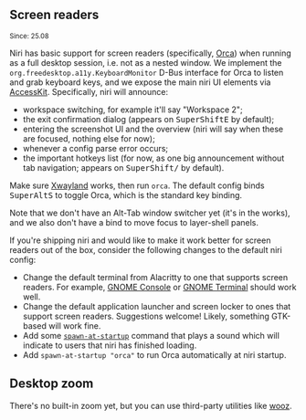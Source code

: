 ## Screen readers

<sup>Since: 25.08</sup>

Niri has basic support for screen readers (specifically, [Orca](https://orca.gnome.org)) when running as a full desktop session, i.e. not as a nested window.
We implement the `org.freedesktop.a11y.KeyboardMonitor` D-Bus interface for Orca to listen and grab keyboard keys, and we expose the main niri UI elements via [AccessKit](https://accesskit.dev).
Specifically, niri will announce:

- workspace switching, for example it'll say "Workspace 2";
- the exit confirmation dialog (appears on <kbd>Super</kbd><kbd>Shift</kbd><kbd>E</kbd> by default);
- entering the screenshot UI and the overview (niri will say when these are focused, nothing else for now);
- whenever a config parse error occurs;
- the important hotkeys list (for now, as one big announcement without tab navigation; appears on <kbd>Super</kbd><kbd>Shift</kbd><kbd>/</kbd> by default).

Make sure [Xwayland](./Xwayland.md) works, then run `orca`.
The default config binds <kbd>Super</kbd><kbd>Alt</kbd><kbd>S</kbd> to toggle Orca, which is the standard key binding.

Note that we don't have an Alt-Tab window switcher yet (it's in the works), and we also don't have a bind to move focus to layer-shell panels.

If you're shipping niri and would like to make it work better for screen readers out of the box, consider the following changes to the default niri config:

- Change the default terminal from Alacritty to one that supports screen readers. For example, [GNOME Console](https://gitlab.gnome.org/GNOME/console) or [GNOME Terminal](https://gitlab.gnome.org/GNOME/gnome-terminal) should work well.
- Change the default application launcher and screen locker to ones that support screen readers. Suggestions welcome! Likely, something GTK-based will work fine.
- Add some [`spawn-at-startup`](./Configuration:-Miscellaneous.md#spawn-at-startup) command that plays a sound which will indicate to users that niri has finished loading.
- Add `spawn-at-startup "orca"` to run Orca automatically at niri startup.

## Desktop zoom

There's no built-in zoom yet, but you can use third-party utilities like [wooz](https://github.com/negrel/wooz).
